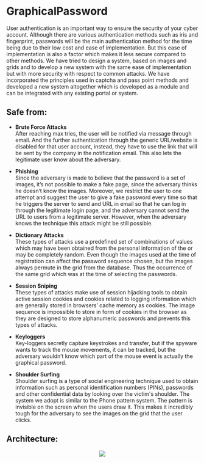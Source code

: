 # GraphicalPassword

User authentication is an important way to ensure the security of your cyber account. Although there are various authentication methods such as iris and fingerprint, passwords will be the main authentication method for the time being due to their low cost and ease of implementation. But this ease of implementation is also a factor which makes it less secure compared to other methods. We have tried to design a system, based on images and grids and to develop a new system with the same ease of implementation but with more security with respect to common attacks. We have incorporated the principles used in captcha and pass point methods and developed a new system altogether which is developed as a module and can be integrated with any existing portal or system.

## Safe from:
* <b>Brute Force Attacks</b><br>
After reaching max tries, the user will be notified via message through email. And the further authentication through the generic URL/website is disabled for that user account, instead, they have to use the link that will be sent by the company in the notification email. This also lets the legitimate user know about the adversary.

* <b>Phishing</b><br>
Since the adversary is made to believe that the password is a set of images, it’s not possible to make a fake page, since the adversary thinks he doesn’t know the images. Moreover, we restrict the user to one attempt and suggest the user to give a fake password every time so that he triggers the server to send and URL in email so that he can log in through the legitimate login page, and the adversary cannot send the URL to users from a legitimate server. However, when the adversary knows the technique this attack might be still possible.

* <b>Dictionary Attacks</b><br>
These types of attacks use a predefined set of combinations of values which may have been obtained from the personal information of the or may be completely random. Even though the images used at the time of registration can affect the password sequence chosen, but the images always permute in the grid from the database. Thus the occurrence of the same grid which was at the time of selecting the passwords.

* <b>Session Sniping</b><br>
These types of attacks make use of session hijacking tools to obtain active session cookies and cookies related to logging information which are generally stored in browsers’ cache memory as cookies. The image sequence is impossible to store in form of cookies in the browser as they are designed to store alphanumeric passwords and prevents this types of attacks.

* <b>Keyloggers</b><br>
Key-loggers secretly capture keystrokes and transfer, but if the spyware wants to track the mouse movements, it can be tracked, but the adversary wouldn’t know which part of the mouse event is actually the graphical password.

* <b>Shoulder Surfing</b><br>
Shoulder surfing is a type of social engineering technique used to obtain information such as personal identification numbers (PINs), passwords and other confidential data by looking over the victim's shoulder. The system we adopt is similar to the Phone pattern system. The pattern is invisible on the screen when the users draw it. This makes it incredibly tough for the adversary to see the images on the grid that the user clicks.


## Architecture:
<div align="center">
<img src="https://user-images.githubusercontent.com/70879718/173276628-d9733c9b-d61f-4677-89ca-8152e11721d2.png">
<!-- ![image](https://user-images.githubusercontent.com/70879718/173276628-d9733c9b-d61f-4677-89ca-8152e11721d2.png) -->
</div>
<br>


